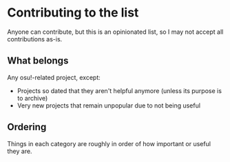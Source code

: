 # Contributing to the list

Anyone can contribute, but this is an opinionated list, so I may not accept all contributions as-is.

## What belongs

Any osu!-related project, except:

- Projects so dated that they aren't helpful anymore (unless its purpose is to archive)
- Very new projects that remain unpopular due to not being useful

## Ordering

Things in each category are roughly in order of how important or useful they are.
